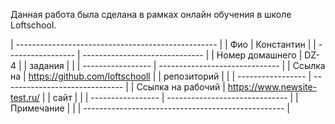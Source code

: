 Данная работа была сделана в рамках онлайн обучения в школе Loftschool.

| -------------------------------------------------- |
| Фио               | Константин                     |
| ----------------- | ------------------------------ |
| Номер домашнего   | DZ-4                           |
| задания           |                                |
| ----------------- | ------------------------------ |
| Ссылка на         | https://github.com/loftschooll |
| репозиторий       |                                |
| ----------------- | ------------------------------ |
| Ссылка на рабочий | https://www.newsite-test.ru/   |
| сайт              |                                |
| ----------------- | ------------------------------ |
| Примечание        |                                |
| -------------------------------------------------- |
